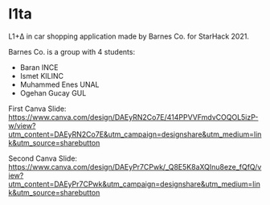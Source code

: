 # l1ta

L1+Δ in car shopping application made by Barnes Co. for StarHack 2021. 

Barnes Co. is a group with 4 students:
- Baran INCE
- Ismet KILINC
- Muhammed Enes UNAL
- Ogehan Gucay GUL

First Canva Slide: https://www.canva.com/design/DAEyRN2Co7E/414PPVVFmdvCOQOL5izP-w/view?utm_content=DAEyRN2Co7E&utm_campaign=designshare&utm_medium=link&utm_source=sharebutton

Second Canva Slide: https://www.canva.com/design/DAEyPr7CPwk/_Q8E5K8aXQInu8eze_fQfQ/view?utm_content=DAEyPr7CPwk&utm_campaign=designshare&utm_medium=link&utm_source=sharebutton
